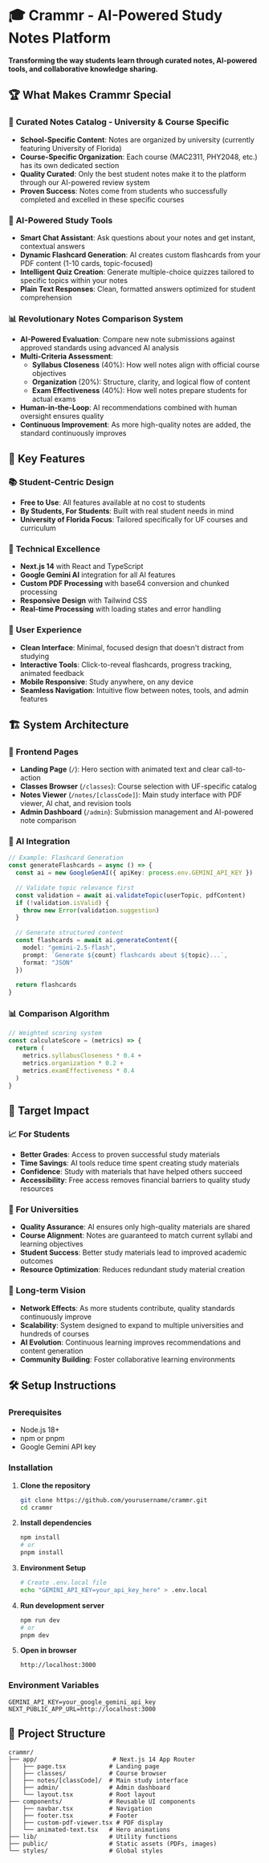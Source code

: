 # 🎓 Crammr - AI-Powered Study Notes Platform

**Transforming the way students learn through curated notes, AI-powered tools, and collaborative knowledge sharing.**

## 🏆 What Makes Crammr Special

### 🎯 **Curated Notes Catalog - University & Course Specific**
- **School-Specific Content**: Notes are organized by university (currently featuring University of Florida)
- **Course-Specific Organization**: Each course (MAC2311, PHY2048, etc.) has its own dedicated section
- **Quality Curated**: Only the best student notes make it to the platform through our AI-powered review system
- **Proven Success**: Notes come from students who successfully completed and excelled in these specific courses

### 🤖 **AI-Powered Study Tools**
- **Smart Chat Assistant**: Ask questions about your notes and get instant, contextual answers
- **Dynamic Flashcard Generation**: AI creates custom flashcards from your PDF content (1-10 cards, topic-focused)
- **Intelligent Quiz Creation**: Generate multiple-choice quizzes tailored to specific topics within your notes
- **Plain Text Responses**: Clean, formatted answers optimized for student comprehension

### 📊 **Revolutionary Notes Comparison System**
- **AI-Powered Evaluation**: Compare new note submissions against approved standards using advanced AI analysis
- **Multi-Criteria Assessment**:
  - **Syllabus Closeness** (40%): How well notes align with official course objectives
  - **Organization** (20%): Structure, clarity, and logical flow of content  
  - **Exam Effectiveness** (40%): How well notes prepare students for actual exams
- **Human-in-the-Loop**: AI recommendations combined with human oversight ensures quality
- **Continuous Improvement**: As more high-quality notes are added, the standard continuously improves

## 🚀 Key Features

### 📚 **Student-Centric Design**
- **Free to Use**: All features available at no cost to students
- **By Students, For Students**: Built with real student needs in mind
- **University of Florida Focus**: Tailored specifically for UF courses and curriculum

### 🔧 **Technical Excellence**
- **Next.js 14** with React and TypeScript
- **Google Gemini AI** integration for all AI features
- **Custom PDF Processing** with base64 conversion and chunked processing
- **Responsive Design** with Tailwind CSS
- **Real-time Processing** with loading states and error handling

### 🎨 **User Experience**
- **Clean Interface**: Minimal, focused design that doesn't distract from studying
- **Interactive Tools**: Click-to-reveal flashcards, progress tracking, animated feedback
- **Mobile Responsive**: Study anywhere, on any device
- **Seamless Navigation**: Intuitive flow between notes, tools, and admin features

## 🏗️ **System Architecture**

### 📱 **Frontend Pages**
- **Landing Page** (`/`): Hero section with animated text and clear call-to-action
- **Classes Browser** (`/classes`): Course selection with UF-specific catalog
- **Notes Viewer** (`/notes/[classCode]`): Main study interface with PDF viewer, AI chat, and revision tools
- **Admin Dashboard** (`/admin`): Submission management and AI-powered note comparison

### 🧠 **AI Integration**
```typescript
// Example: Flashcard Generation
const generateFlashcards = async () => {
  const ai = new GoogleGenAI({ apiKey: process.env.GEMINI_API_KEY })
  
  // Validate topic relevance first
  const validation = await ai.validateTopic(userTopic, pdfContent)
  if (!validation.isValid) {
    throw new Error(validation.suggestion)
  }
  
  // Generate structured content
  const flashcards = await ai.generateContent({
    model: "gemini-2.5-flash",
    prompt: `Generate ${count} flashcards about ${topic}...`,
    format: "JSON"
  })
  
  return flashcards
}
```

### 📊 **Comparison Algorithm**
```typescript
// Weighted scoring system
const calculateScore = (metrics) => {
  return (
    metrics.syllabusCloseness * 0.4 +
    metrics.organization * 0.2 +
    metrics.examEffectiveness * 0.4
  )
}
```

## 🎯 **Target Impact**

### 📈 **For Students**
- **Better Grades**: Access to proven successful study materials
- **Time Savings**: AI tools reduce time spent creating study materials
- **Confidence**: Study with materials that have helped others succeed
- **Accessibility**: Free access removes financial barriers to quality study resources

### 🏫 **For Universities**
- **Quality Assurance**: AI ensures only high-quality materials are shared
- **Course Alignment**: Notes are guaranteed to match current syllabi and learning objectives
- **Student Success**: Better study materials lead to improved academic outcomes
- **Resource Optimization**: Reduces redundant study material creation

### 🌟 **Long-term Vision**
- **Network Effects**: As more students contribute, quality standards continuously improve
- **Scalability**: System designed to expand to multiple universities and hundreds of courses
- **AI Evolution**: Continuous learning improves recommendations and content generation
- **Community Building**: Foster collaborative learning environments

## 🛠️ **Setup Instructions**

### Prerequisites
- Node.js 18+ 
- npm or pnpm
- Google Gemini API key

### Installation

1. **Clone the repository**
   ```bash
   git clone https://github.com/yourusername/crammr.git
   cd crammr
   ```

2. **Install dependencies**
   ```bash
   npm install
   # or
   pnpm install
   ```

3. **Environment Setup**
   ```bash
   # Create .env.local file
   echo "GEMINI_API_KEY=your_api_key_here" > .env.local
   ```

4. **Run development server**
   ```bash
   npm run dev
   # or  
   pnpm dev
   ```

5. **Open in browser**
   ```
   http://localhost:3000
   ```

### Environment Variables
```env
GEMINI_API_KEY=your_google_gemini_api_key
NEXT_PUBLIC_APP_URL=http://localhost:3000
```

## 📁 **Project Structure**

```
crammr/
├── app/                     # Next.js 14 App Router
│   ├── page.tsx            # Landing page
│   ├── classes/            # Course browser
│   ├── notes/[classCode]/  # Main study interface
│   ├── admin/              # Admin dashboard
│   └── layout.tsx          # Root layout
├── components/             # Reusable UI components
│   ├── navbar.tsx          # Navigation
│   ├── footer.tsx          # Footer
│   ├── custom-pdf-viewer.tsx # PDF display
│   └── animated-text.tsx   # Hero animations
├── lib/                    # Utility functions
├── public/                 # Static assets (PDFs, images)
└── styles/                 # Global styles
```
